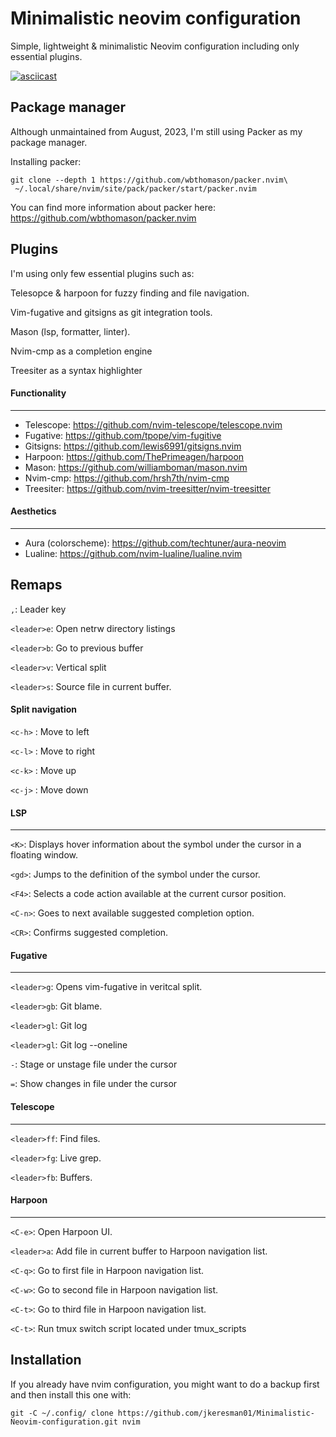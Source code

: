 # Minimalistic neovim configuration #
Simple, lightweight & minimalistic Neovim configuration including only essential plugins.

[![asciicast](https://asciinema.org/a/659647.svg)](https://asciinema.org/a/659647)

## Package manager ##
Although unmaintained from August, 2023, I'm still using Packer as my package manager.

Installing packer:
```
git clone --depth 1 https://github.com/wbthomason/packer.nvim\
 ~/.local/share/nvim/site/pack/packer/start/packer.nvim
```
You can find more information about packer here:
https://github.com/wbthomason/packer.nvim

## Plugins ##
I'm using only few essential plugins such as:

Telesopce & harpoon for fuzzy finding and file navigation.

Vim-fugative and gitsigns as git integration tools.

Mason (lsp, formatter, linter).

Nvim-cmp as a completion engine

Treesiter as a syntax highlighter

#### Functionality #####
***
* Telescope: https://github.com/nvim-telescope/telescope.nvim
* Fugative: https://github.com/tpope/vim-fugitive
* Gitsigns: https://github.com/lewis6991/gitsigns.nvim
* Harpoon: https://github.com/ThePrimeagen/harpoon
* Mason: https://github.com/williamboman/mason.nvim
* Nvim-cmp: https://github.com/hrsh7th/nvim-cmp
* Treesiter: https://github.com/nvim-treesitter/nvim-treesitter

#### Aesthetics #####
***
* Aura (colorscheme): https://github.com/techtuner/aura-neovim
* Lualine: https://github.com/nvim-lualine/lualine.nvim

## Remaps ##

`,`: Leader key

`<leader>e`: Open netrw directory listings

`<leader>b`: Go to previous buffer

`<leader>v`: Vertical split

`<leader>s`: Source file in current buffer.

#### Split navigation ####

`<c-h>` : Move to left 

`<c-l>` : Move to right

`<c-k>` : Move up

`<c-j>` : Move down

#### LSP #####
***

`<K>`: Displays hover information about the symbol under the cursor in a floating window.

`<gd>`: Jumps to the definition of the symbol under the cursor.

`<F4>`: Selects a code action available at the current cursor position.

`<C-n>`: Goes to next available suggested completion option.

`<CR>`: Confirms suggested completion.


####  Fugative  ####
***

`<leader>g`: Opens vim-fugative in veritcal split.

`<leader>gb`: Git blame.

`<leader>gl`: Git log

`<leader>gl`: Git log --oneline

`-`: Stage or unstage file under the cursor

`=`: Show changes in file under the cursor

#### Telescope ####
***

`<leader>ff`: Find files.

`<leader>fg`: Live grep.

`<leader>fb`: Buffers.

#### Harpoon  ####
***

`<C-e>`: Open Harpoon UI.

`<leader>a`: Add file in current buffer to Harpoon navigation list.

`<C-q>`: Go to first file in Harpoon navigation list.

`<C-w>`: Go to second file in Harpoon navigation list.

`<C-t>`: Go to third file in Harpoon navigation list.

`<C-t>`: Run tmux switch script located under tmux_scripts


## Installation ##
If you already have nvim configuration, you might want to do a backup first and then install this one with:
```
git -C ~/.config/ clone https://github.com/jkeresman01/Minimalistic-Neovim-configuration.git nvim
```
